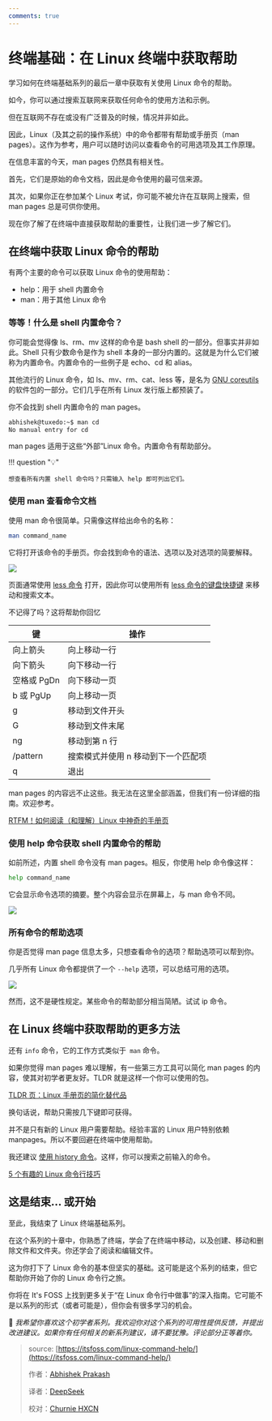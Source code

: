 ```yaml
---
comments: true
---
```


# 终端基础：在 Linux 终端中获取帮助

学习如何在终端基础系列的最后一章中获取有关使用 Linux 命令的帮助。

如今，你可以通过搜索互联网来获取任何命令的使用方法和示例。

但在互联网不存在或没有广泛普及的时候，情况并非如此。

因此，Linux（及其之前的操作系统）中的命令都带有帮助或手册页（man pages）。这作为参考，用户可以随时访问以查看命令的可用选项及其工作原理。

在信息丰富的今天，man pages 仍然具有相关性。

首先，它们是原始的命令文档，因此是命令使用的最可信来源。

其次，如果你正在参加某个 Linux 考试，你可能不被允许在互联网上搜索，但 man pages 总是可供你使用。

现在你了解了在终端中直接获取帮助的重要性，让我们进一步了解它们。

## 在终端中获取 Linux 命令的帮助

有两个主要的命令可以获取 Linux 命令的使用帮助：

- help：用于 shell 内置命令
- man：用于其他 Linux 命令

### 等等！什么是 shell 内置命令？

你可能会觉得像 ls、rm、mv 这样的命令是 bash shell 的一部分。但事实并非如此。Shell 只有少数命令是作为 shell 本身的一部分内置的。这就是为什么它们被称为内置命令。内置命令的一些例子是 echo、cd 和 alias。

其他流行的 Linux 命令，如 ls、mv、rm、cat、less 等，是名为 [GNU coreutils](https://www.gnu.org/software/coreutils/?) 的软件包的一部分。它们几乎在所有 Linux 发行版上都预装了。

你不会找到 shell 内置命令的 man pages。

```Bash
abhishek@tuxedo:~$ man cd
No manual entry for cd
```

man pages 适用于这些“外部”Linux 命令。内置命令有帮助部分。

!!! question "💡"

    想查看所有内置 shell 命令吗？只需输入 help 即可列出它们。

### 使用 man 查看命令文档

使用 man 命令很简单。只需像这样给出命令的名称：

```Bash
man command_name
```

它将打开该命令的手册页。你会找到命令的语法、选项以及对选项的简要解释。

![](https://cdn.jsdelivr.net/gh/SDNURoboticsAILab/ImageBed@master/img/resources/linux/chapter10-man-page-example.png)

页面通常使用 [less 命令](https://itsfoss.com/view-file-contents/) 打开，因此你可以使用所有 [less 命令的键盘快捷键](https://linuxhandbook.com/less-command/?) 来移动和搜索文本。

不记得了吗？这将帮助你回忆

| **键**      | **操作**                            |
| ----------- | ----------------------------------- |
| 向上箭头    | 向上移动一行                        |
| 向下箭头    | 向下移动一行                        |
| 空格或 PgDn | 向下移动一页                        |
| b 或 PgUp   | 向上移动一页                        |
| g           | 移动到文件开头                      |
| G           | 移动到文件末尾                      |
| ng          | 移动到第 n 行                       |
| /pattern    | 搜索模式并使用 n 移动到下一个匹配项 |
| q           | 退出                                |

man pages 的内容远不止这些。我无法在这里全部涵盖，但我们有一份详细的指南。欢迎参考。

[RTFM！如何阅读（和理解）Linux 中神奇的手册页](https://linux.net.cn/article-13478-1.html)

### 使用 help 命令获取 shell 内置命令的帮助

如前所述，内置 shell 命令没有 man pages。相反，你使用 help 命令像这样：

```Bash
help command_name
```

它会显示命令选项的摘要。整个内容会显示在屏幕上，与 man 命令不同。

![](https://cdn.jsdelivr.net/gh/SDNURoboticsAILab/ImageBed@master/img/resources/linux/chapter10-help-for-shell-built-ins.png)

### 所有命令的帮助选项

你是否觉得 man page 信息太多，只想查看命令的选项？帮助选项可以帮到你。

几乎所有 Linux 命令都提供了一个 `--help` 选项，可以总结可用的选项。

![](https://cdn.jsdelivr.net/gh/SDNURoboticsAILab/ImageBed@master/img/resources/linux/chapter10-help-with-linux-commands.png)

然而，这不是硬性规定。某些命令的帮助部分相当简陋。试试 ip 命令。

## 在 Linux 终端中获取帮助的更多方法

还有 `info` 命令，它的工作方式类似于` man` 命令。

如果你觉得 man pages 难以理解，有一些第三方工具可以简化 man pages 的内容，使其对初学者更友好。TLDR 就是这样一个你可以使用的包。

[TLDR 页：Linux 手册页的简化替代品](https://linux.net.cn/article-10355-1.html)

换句话说，帮助只需按几下键即可获得。

并不是只有新的 Linux 用户需要帮助。经验丰富的 Linux 用户特别依赖 manpages。所以不要回避在终端中使用帮助。

我还建议 [使用 history 命令](https://linux.net.cn/article-9780-1.html)。这样，你可以搜索之前输入的命令。

[5 个有趣的 Linux 命令行技巧](https://linux.net.cn/article-5485-1.html)

## 这是结束... 或开始

至此，我结束了 Linux 终端基础系列。

在这个系列的十章中，你熟悉了终端，学会了在终端中移动，以及创建、移动和删除文件和文件夹。你还学会了阅读和编辑文件。

这为你打下了 Linux 命令的基本但坚实的基础。这可能是这个系列的结束，但它帮助你开始了你的 Linux 命令行之旅。

你将在 It's FOSS 上找到更多关于“在 Linux 命令行中做事”的深入指南。它可能不是以系列的形式（或者可能是），但你会有很多学习的机会。

💬 *我希望你喜欢这个初学者系列。我欢迎你对这个系列的可用性提供反馈，并提出改进建议。如果你有任何相关的新系列建议，请不要犹豫。评论部分正等着你。*

>source: [https://itsfoss.com/linux-command-help/](https://itsfoss.com/linux-command-help/)
>
>作者：[Abhishek Prakash](https://itsfoss.com/author/abhishek/)
>
>译者：[DeepSeek](https://chat.deepseek.com)
>
>校对：[Churnie HXCN](https://github.com/excniesNIED)

